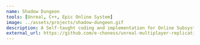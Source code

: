 ```yaml
---
name: Shadow Dungeon
tools: [Unreal, C++, Epic Online System]
image: ../assets/projects/shadow-dungeon.gif
description: A Self-taught coding and implementation for Online Subsystem replication from official Unreal documentation and Multiplayer Game Development with Unreal Engine 5 by Marco Secchi. Featuring a complete gameplay loop and animation synchronized in multiplayer context.
external_url: https://github.com/e-choness/unreal-multiplayer-replication
---
```

